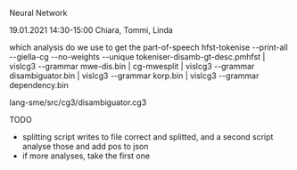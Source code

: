 Neural Network

19.01.2021
14:30-15:00
Chiara, Tommi, Linda

which analysis do we use to get the part-of-speech
hfst-tokenise --print-all --giella-cg --no-weights --unique tokeniser-disamb-gt-desc.pmhfst | vislcg3 --grammar mwe-dis.bin | cg-mwesplit | vislcg3 --grammar disambiguator.bin | vislcg3 --grammar korp.bin | vislcg3 --grammar dependency.bin

lang-sme/src/cg3/disambiguator.cg3

TODO
* splitting script writes to file correct and splitted, and a second script analyse those and add pos to json
* if more analyses, take the first one
